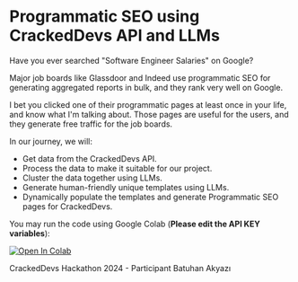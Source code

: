# Programmatic SEO using CrackedDevs API and LLMs

Have you ever searched "Software Engineer Salaries" on Google?

Major job boards like Glassdoor and Indeed use programmatic SEO for generating aggregated reports in bulk, and they rank very well on Google.

I bet you clicked one of their programmatic pages at least once in your life, and know what I'm talking about. Those pages are useful for the users, and they generate free traffic for the job boards.


In our journey, we will:
- Get data from the CrackedDevs API.
- Process the data to make it suitable for our project.
- Cluster the data together using LLMs.
- Generate human-friendly unique templates using LLMs.
- Dynamically populate the templates and generate Programmatic SEO pages for CrackedDevs.

You may run the code using Google Colab (**Please edit the API KEY variables**):

<a target="_blank" href="https://colab.research.google.com/github/batuhanaky/crackeddevs-programmatic-seo/blob/main/crackeddevs_seo.ipynb">
  <img src="https://colab.research.google.com/assets/colab-badge.svg" alt="Open In Colab"/>
</a>

CrackedDevs Hackathon 2024 - Participant Batuhan Akyazı
